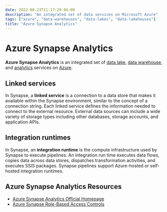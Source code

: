 ```yaml
---
date: 2022-08-23T11:17:29-04:00
description: "An integrated set of data services on Microsoft Azure"
tags: ["azure", "data-warehouses", "data-lakes", "data-lakehouses"]
title: "Azure Synapse Analytics"
---
```


# Azure Synapse Analytics

**Azure Synapse Analytics** is an integrated set of [data lake](data-lakes.md), [data warehouse](data-warehouses.md), and [analytics](data-analysis.md) services on [Azure](azure.md).

## Linked services

In Synapse, a **linked service** is a connection to a data store that makes it available within the Synapse environment, similar to the concept of a connection string. Each linked service defines the information needed to connect to the external resource. External data sources can include a wide variety of storage types including other databases, storage accounts, and application APIs.

## Integration runtimes

In Synapse, an **integration runtime** is the compute infrastructure used by Synapse to execute pipelines. An integration run time executes data flows, copies data across data stores, dispatches transformation activities, and executes SSIS packages. Synapse pipelines support Azure-hosted or self-hosted integration runtimes.

<!-- 
Synapse Workspace / Studio ?

Storage:
	* Data Lake Gen2
  
Compute:
	* Dedicated SQL Pools
	* Serverless SQL
	* Apache Spark Pools

Ingestion:
	* Synapse Pipelines
	* Mapping Data Flows

Overall platform:
	* Monitoring
	* Management
	* Security (integrated with active directory)
-->

## Azure Synapse Analytics Resources

* [Azure Synapse Analytics Official Homepage](https://azure.microsoft.com/en-us/services/synapse-analytics/)
* [Azure Synapse Role-Based Access Controls](https://docs.microsoft.com/en-us/azure/synapse-analytics/security/synapse-workspace-synapse-rbac-roles)
